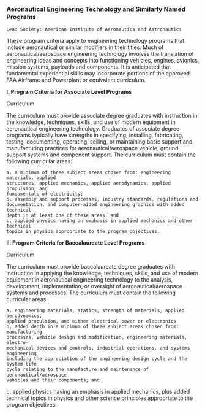 

### Aeronautical Engineering Technology and Similarly Named Programs

```
Lead Society: American Institute of Aeronautics and Astronautics
```
These program criteria apply to engineering technology programs that include
aeronautical or similar modifiers in their titles. Much of aeronautical/aerospace
engineering technology involves the translation of engineering ideas and concepts into
functioning vehicles, engines, avionics, mission systems, payloads and components. It
is anticipated that fundamental experiential skills may incorporate portions of the
approved FAA Airframe and Powerplant or equivalent curriculum.

**I. Program Criteria for Associate Level Programs**

Curriculum

The curriculum must provide associate degree graduates with instruction in the
knowledge, techniques, skills, and use of modern equipment in aeronautical engineering
technology. Graduates of associate degree programs typically have strengths in
specifying, installing, fabricating, testing, documenting, operating, selling, or
maintaining basic support and manufacturing practices for aeronautical/aerospace
vehicle, ground support systems and component support. The curriculum must contain
the following curricular areas:

```
a. a minimum of three subject areas chosen from: engineering materials, applied
structures, applied mechanics, applied aerodynamics, applied propulsion, and
fundamentals of electricity;
b. assembly and support processes, industry standards, regulations and
documentation, and computer-aided engineering graphics with added technical
depth in at least one of these areas; and
c. applied physics having an emphasis in applied mechanics and other technical
topics in physics appropriate to the program objectives.
```
**II. Program Criteria for Baccalaureate Level Programs**

Curriculum

The curriculum must provide baccalaureate degree graduates with instruction in
applying the knowledge, techniques, skills, and use of modern equipment in
aeronautical engineering technology to the analysis, development, implementation, or
oversight of aeronautical/aerospace systems and processes. The curriculum must
contain the following curricular areas:

```
a. engineering materials, statics, strength of materials, applied aerodynamics,
applied propulsion, and either electrical power or electronics
b. added depth in a minimum of three subject areas chosen from: manufacturing
processes, vehicle design and modification, engineering materials, electro-
mechanical devices and controls, industrial operations, and systems engineering
including the appreciation of the engineering design cycle and the system life
cycle relating to the manufacture and maintenance of aeronautical/aerospace
vehicles and their components; and
```

c. applied physics having an emphasis in applied mechanics, plus added technical
topics in physics and other science principles appropriate to the program
objectives.